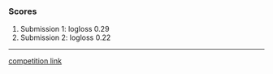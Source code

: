### Scores

1. Submission 1: logloss 0.29
2. Submission 2: logloss 0.22

___

[competition link](https://www.kaggle.com/competitions/icr-identify-age-related-conditions)

